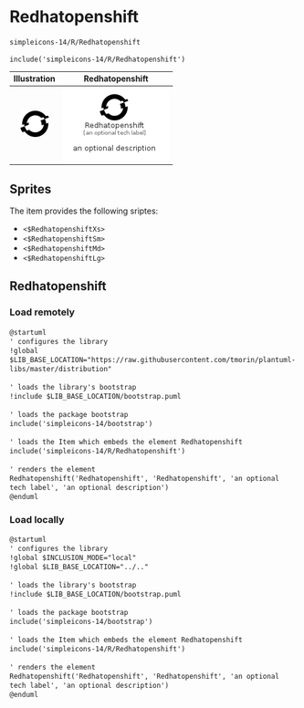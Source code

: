 # Redhatopenshift


```text
simpleicons-14/R/Redhatopenshift
```

```text
include('simpleicons-14/R/Redhatopenshift')
```



| Illustration | Redhatopenshift |
| :---: | :---: |
| ![illustration for Illustration](../../simpleicons-14/R/Redhatopenshift.png) | ![illustration for Redhatopenshift](../../simpleicons-14/R/Redhatopenshift.Local.png) |



## Sprites
The item provides the following sriptes:

- `<$RedhatopenshiftXs>`
- `<$RedhatopenshiftSm>`
- `<$RedhatopenshiftMd>`
- `<$RedhatopenshiftLg>`





## Redhatopenshift

### Load remotely
```plantuml
@startuml
' configures the library
!global $LIB_BASE_LOCATION="https://raw.githubusercontent.com/tmorin/plantuml-libs/master/distribution"

' loads the library's bootstrap
!include $LIB_BASE_LOCATION/bootstrap.puml

' loads the package bootstrap
include('simpleicons-14/bootstrap')

' loads the Item which embeds the element Redhatopenshift
include('simpleicons-14/R/Redhatopenshift')

' renders the element
Redhatopenshift('Redhatopenshift', 'Redhatopenshift', 'an optional tech label', 'an optional description')
@enduml
```

### Load locally
```plantuml
@startuml
' configures the library
!global $INCLUSION_MODE="local"
!global $LIB_BASE_LOCATION="../.."

' loads the library's bootstrap
!include $LIB_BASE_LOCATION/bootstrap.puml

' loads the package bootstrap
include('simpleicons-14/bootstrap')

' loads the Item which embeds the element Redhatopenshift
include('simpleicons-14/R/Redhatopenshift')

' renders the element
Redhatopenshift('Redhatopenshift', 'Redhatopenshift', 'an optional tech label', 'an optional description')
@enduml
```

